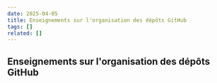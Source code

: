 ```yaml
---
date: 2025-04-05
title: Enseignements sur l'organisation des dépôts GitHub
tags: []
related: []
---
```


## Enseignements sur l'organisation des dépôts GitHub

##

